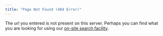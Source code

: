 ```yaml
---
title: "Page Not Found (404 Error)"
---
```


The url you entered is not present on this server. Perhaps you can find what you are looking for using our [on-site search facility][1].

 [1]: search